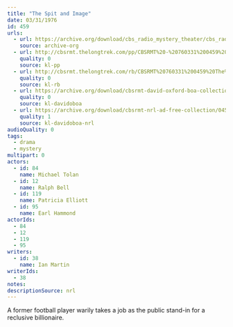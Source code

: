 ```yaml
---
title: "The Spit and Image"
date: 03/31/1976
id: 459
urls: 
  - url: https://archive.org/download/cbs_radio_mystery_theater/cbs_radio_mystery_theater-0451-0500.zip/cbs_radio_mystery_theater-0451-0500%2Fcbsrmt_0459_the_spit_and_image.mp3
    source: archive-org
  - url: http://cbsrmt.thelongtrek.com/pp/CBSRMT%20-%20760331%200459%20The%20Spit%20and%20Image_pp.mp3
    quality: 0
    source: kl-pp
  - url: http://cbsrmt.thelongtrek.com/rb/CBSRMT%20760331%200459%20The%20Spit%20and%20Image_wuwm%20recorded%208_15_76.mp3
    quality: 0
    source: kl-rb
  - url: https://archive.org/download/cbsrmt-david-oxford-boa-collection/CBSRMT-760331-0459-The-Spit-and-Image-(128-44)_WBBM-JE-{BoA}.mp3
    quality: 0
    source: kl-davidoboa
  - url: https://archive.org/download/cbsrmt-nrl-ad-free-collection/0459%20CBSRMT-760331-0459-The-Spit-and-Image-(128-44)_WBBM-JE-%7BBoA%7D%20(no%20ads).mp3
    quality: 1
    source: kl-davidoboa-nrl
audioQuality: 0
tags: 
  - drama
  - mystery
multipart: 0
actors:  
  - id: 84
    name: Michael Tolan  
  - id: 12
    name: Ralph Bell  
  - id: 119
    name: Patricia Elliott  
  - id: 95
    name: Earl Hammond
actorIds:  
  - 84  
  - 12  
  - 119  
  - 95
writers:  
  - id: 38
    name: Ian Martin
writerIds:  
  - 38
notes: 
descriptionSource: nrl
---
```

A former football player warily takes a job as the public stand-in for a reclusive billionaire.